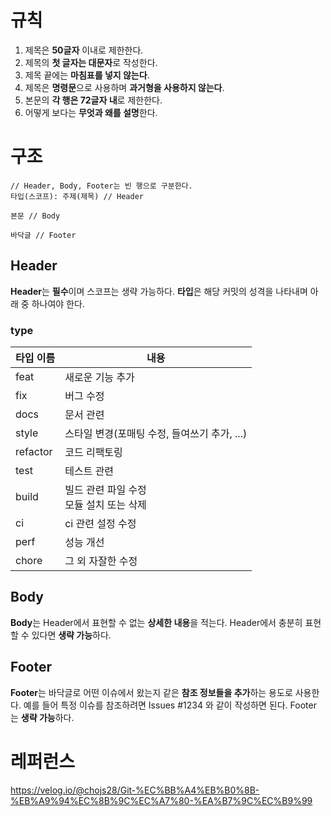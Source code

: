 # 규칙
1. 제목은 **50글자** 이내로 제한한다.
2. 제목의 **첫 글자는 대문자**로 작성한다.
3. 제목 끝에는 **마침표를 넣지 않는다**.
4. 제목은 **명령문**으로 사용하며 **과거형을 사용하지 않는다**.
5. 본문의 **각 행은 72글자 내**로 제한한다.
6. 어떻게 보다는 **무엇과 왜를 설명**한다.
# 구조
```
// Header, Body, Footer는 빈 행으로 구분한다.
타입(스코프): 주제(제목) // Header

본문 // Body

바닥글 // Footer
```
## Header
**Header**는 **필수**이며 스코프는 생략 가능하다.
**타입**은 해당 커밋의 성격을 나타내며 아래 중 하나여야 한다.
### type
| 타입 이름  | 내용 |
| -------- | --- |
| feat     | 새로운 기능 추가 |
| fix      | 버그 수정 |
| docs     | 문서 관련 |
| style    | 스타일 변경(포매팅 수정, 들여쓰기 추가, ...) |
| refactor | 코드 리팩토링 |
| test     | 테스트 관련 |
| build    | 빌드 관련 파일 수정<br />모듈 설치 또는 삭제 |
| ci       | ci 관련 설정 수정 |
| perf     | 성능 개선 |
| chore    | 그 외 자잘한 수정 |
## Body
**Body**는 Header에서 표현할 수 없는 **상세한 내용**을 적는다.
Header에서 충분히 표현할 수 있다면 **생략 가능**하다.
## Footer
**Footer**는 바닥글로 어떤 이슈에서 왔는지 같은 **참조 정보들을 추가**하는 용도로 사용한다.
예를 들어 특정 이슈를 참조하려면 Issues #1234 와 같이 작성하면 된다.
Footer는 **생략 가능**하다.
# 레퍼런스
https://velog.io/@chojs28/Git-%EC%BB%A4%EB%B0%8B-%EB%A9%94%EC%8B%9C%EC%A7%80-%EA%B7%9C%EC%B9%99